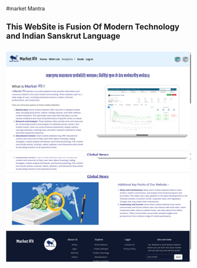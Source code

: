#market Mantra 
## This WebSite is Fusion Of Modern Technology and Indian Sanskrut Language 
## ![Front Page](<Screenshot 2024-06-01 182605.png>)![Front page](<Screenshot 2024-06-01 182618.png>) 